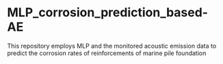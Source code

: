 # MLP_corrosion_prediction_based-AE
This repository employs MLP and the monitored acoustic emission data to predict the corrosion rates of reinforcements of marine pile foundation
